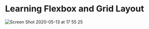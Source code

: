 # Learning Flexbox and Grid Layout

![Screen Shot 2020-05-13 at 17 55 25](https://user-images.githubusercontent.com/30422190/81864476-1374f180-9543-11ea-90c7-6f1607804cb3.png)
